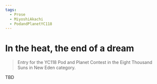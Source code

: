 ```yaml
---
tags:
  - Prose
  - MiyoshiAkachi
  - PodandPlanetYC118
---
```


# In the heat, the end of a dream

> Entry for the YC118 Pod and Planet Contest in the Eight Thousand Suns in New Eden category.

TBD